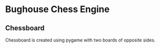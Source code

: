 # Bughouse Chess Engine

## Chessboard

Chessboard is created using pygame with two boards of opposite sides.
